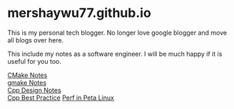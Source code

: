 # mershaywu77.github.io 

This is my personal tech blogger. No longer love google blogger and move all blogs over here.  

This include my notes as a software engineer. I will be much happy if it is useful for you too.

[CMake Notes](doc/About-CMake.md)  
[gmake Notes](doc/About-gnu-make.md)  
[Cpp Design Notes](doc/Cpp-----API-Design-Summary.rest.md)  
[Cpp Best Practice](doc/Cpp--best-practice.rest.md) 
[Perf in Peta Linux](doc/Enable-perf-in-peta-linux-build.md)    